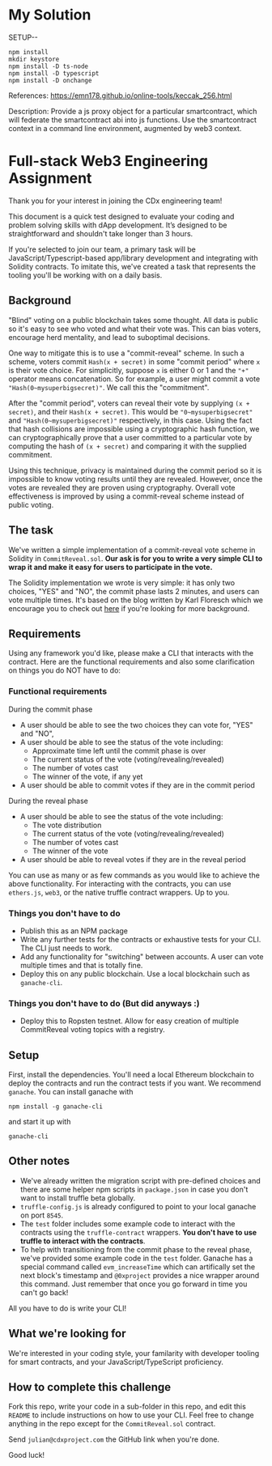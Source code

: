 # My Solution
SETUP--
```
npm install
mkdir keystore
npm install -D ts-node
npm install -D typescript
npm install -D onchange
```
References:
https://emn178.github.io/online-tools/keccak_256.html

Description:
Provide a js proxy object for a particular smartcontract, which will federate the smartcontract abi into js functions.
Use the smartcontract context in a command line environment, augmented by web3 context.

# Full-stack Web3 Engineering Assignment
Thank you for your interest in joining the CDx engineering team!

This document is a quick test designed to evaluate your coding and problem solving skills with dApp development. It’s designed to be straightforward and shouldn't take longer than 3 hours. 

If you're selected to join our team, a primary task will be JavaScript/Typescript-based app/library development and integrating with Solidity contracts. To imitate this, we've created a task that represents the tooling you'll be working with on a daily basis. 

## Background
"Blind" voting on a public blockchain takes some thought. All data is public so it's easy to see who voted and what their vote was. This can bias voters, encourage herd mentality, and lead to suboptimal decisions.

One way to mitigate this is to use a "commit-reveal" scheme. In such a scheme, voters commit `Hash(x + secret)` in some "commit period" where `x` is their vote choice. For simplicitly, suppose `x` is either 0 or 1 and the `"+"` operator means concatenation. So for example, a user might commit a vote `"Hash(0~mysuperbigsecret)"`. We call this the "commitment". 

After the "commit period", voters can reveal their vote by supplying `(x + secret)`, and their `Hash(x + secret)`. This would be `"0~mysuperbigsecret"` and `"Hash(0~mysuperbigsecret)"` respectively, in this case. Using the fact that hash collisions are impossible using a cryptographic hash function, we can cryptographically prove that a user committed to a particular vote by computing the hash of `(x + secret)` and comparing it with the supplied commitment. 

Using this technique, privacy is maintained during the commit period so it is impossible to know voting results until they are revealed. However, once the votes are revealed they are proven using cryptography. Overall vote effectiveness is improved by using a commit-reveal scheme instead of public voting. 

## The task

We've written a simple implementation of a commit-reveal vote scheme in Solidity in `CommitReveal.sol`. **Our ask is for you to write a very simple CLI to wrap it and make it easy for users to participate in the vote.**

The Solidity implementation we wrote is very simple: it has only two choices, "YES" and "NO", the commit phase lasts 2 minutes, and users can vote multiple times. It's based on the blog written by Karl Floresch which we encourage you to check out [here](https://karl.tech/learning-solidity-part-2-voting/) if you're looking for more background.

## Requirements

Using any framework you'd like, please make a CLI that interacts with the contract. Here are the functional requirements and also some clarification on things you do NOT have to do:

### Functional requirements

During the commit phase
- A user should be able to see the two choices they can vote for, "YES" and "NO", 
- A user should be able to see the status of the vote including:
    - Approximate time left until the commit phase is over
    - The current status of the vote (voting/revealing/revealed)
    - The number of votes cast
    - The winner of the vote, if any yet
- A user should be able to commit votes if they are in the commit period
    
    
During the reveal phase
- A user should be able to see the status of the vote including:
    - The vote distribution
    - The current status of the vote (voting/revealing/revealed)
    - The number of votes cast
    - The winner of the vote
- A user should be able to reveal votes if they are in the reveal period

You can use as many or as few commands as you would like to achieve the above functionality. For interacting with the contracts, you can use `ethers.js`, `web3`, or the native truffle contract wrappers. Up to you.

### Things you don't have to do
- Publish this as an NPM package
- Write any further tests for the contracts or exhaustive tests for your CLI. The CLI just needs to work.
- Add any functionality for "switching" between accounts. A user can vote multiple times and that is totally fine. 
- Deploy this on any public blockchain. Use a local blockchain such as `ganache-cli`.

### Things you don't have to do (But did anyways :)
- Deploy this to Ropsten testnet.  Allow for easy creation of multiple CommitReveal voting topics with a registry.

## Setup
First, install the dependencies. You'll need a local Ethereum blockchain to deploy the contracts and run the contract tests if you want. We recommend `ganache`. You can install ganache with 

`npm install -g ganache-cli` 

and start it up with 

`ganache-cli`

## Other notes

- We've already written the migration script with pre-defined choices and there are some helper npm scripts in `package.json` in case you don't want to install truffle beta globally. 
- `truffle-config.js` is already configured to point to your local ganache on port `8545`.
- The `test` folder includes some example code to interact with the contracts using the `truffle-contract` wrappers. **You don't have to use truffle to interact with the contracts**.
- To help with transitioning from the commit phase to the reveal phase, we've provided some example code in the `test` folder. Ganache has a special command called `evm_increaseTime` which can artifically set the next block's timestamp and `@0xproject` provides a nice wrapper around this command. Just remember that once you go forward in time you can't go back!

All you have to do is write your CLI!

## What we're looking for
We're interested in your coding style, your familarity with developer tooling for smart contracts, and your JavaScript/TypeScript proficiency.

## How to complete this challenge
Fork this repo, write your code in a sub-folder in this repo, and edit this `README` to include instructions on how to use your CLI. Feel free to change anything in the repo except for the `CommitReveal.sol` contract.

Send `julian@cdxproject.com` the GitHub link when you're done. 

Good luck!
